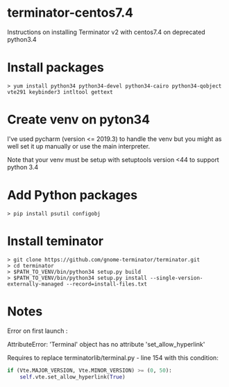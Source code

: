 # terminator-centos7.4

Instructions on installing Terminator v2 with centos7.4 on deprecated python3.4

# Install packages
```
> yum install python34 python34-devel python34-cairo python34-qobject vte291 keybinder3 intltool gettext
```
# Create venv on pyton34

I've used pycharm (version <= 2019.3) to handle the venv but you might as well set it up manually or use the main interpreter.

Note that your venv must be setup with setuptools version <44 to support python 3.4

# Add Python packages
```
> pip install psutil configobj 
```
# Install teminator

```
> git clone https://github.com/gnome-terminator/terminator.git
> cd terminator
> $PATH_TO_VENV/bin/python34 setup.py build
> $PATH_TO_VENV/bin/python34 setup.py install --single-version-externally-managed --record=install-files.txt
```

# Notes

Error on first launch : 

AttributeError: 'Terminal' object has no attribute 'set_allow_hyperlink'

Requires to replace terminatorlib/terminal.py - line 154 with this condition:
```python
if (Vte.MAJOR_VERSION, Vte.MINOR_VERSION) >= (0, 50):
    self.vte.set_allow_hyperlink(True)
```
